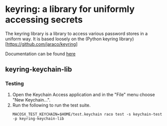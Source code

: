 # keyring: a library for uniformly accessing secrets

The keyring library is a library to access various password stores in a uniform
way.  It is based loosely on the (Python keyring
library)[https://github.com/jaraco/keyring]

Documentation can be found [here](https://docs.racket-lang.org/keyring/index.html)

## keyring-keychain-lib
### Testing
1. Open the Keychain Access application and in the "File" menu choose "New Keychain...".
2. Run the following to run the test suite.
   ```
   MACOSX_TEST_KEYCHAIN=$HOME/test.keychain raco test -s keychain-test -p keyring-keychain-lib
   ```

